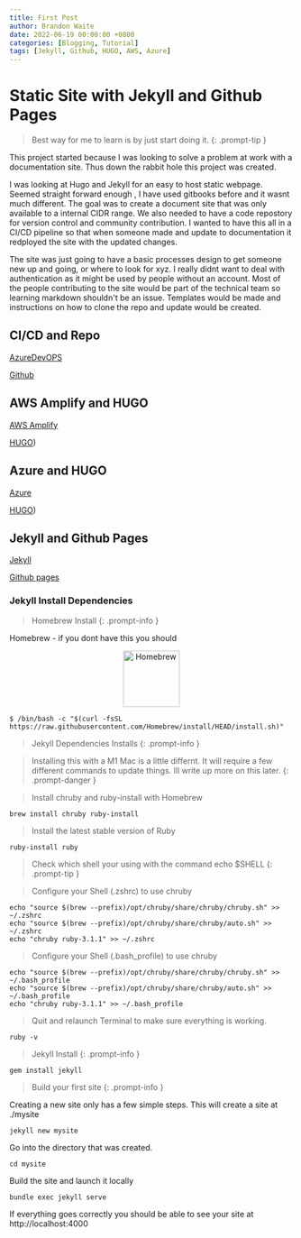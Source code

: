 ```yaml
---
title: First Post
author: Brandon Waite
date: 2022-06-19 00:00:00 +0800
categories: [Blogging, Tutorial]
tags: [Jekyll, Github, HUGO, AWS, Azure]
---
```


# Static Site with Jekyll and Github Pages

> Best way for me to learn is by just start doing it.
{: .prompt-tip }

This project started because I was looking to solve a problem at work with a documentation site. Thus down the rabbit hole this project was created. 

I was looking at Hugo and Jekyll for an easy to host static webpage. Seemed straight forward enough , I have used gitbooks before and it wasnt much different. The goal was to create a document site that was only available to a internal CIDR range. We also needed to have a code repostory for version control and community contribution. I wanted to have this all in a CI/CD pipeline so that when someone made and update to documentation it redployed the site with the updated changes. 

The site was just going to have a basic processes design to get someone new up and going, or where to look for xyz. I really didnt want to deal with authentication as it might be used by people without an account. Most of the people contributing to the site would be part of the technical team so learning markdown shouldn't be an issue. Templates would be made and instructions on how to clone the repo and update would be created. 

## CI/CD and Repo

[AzureDevOPS](https://azure.dev.com)

[Github](https://github.com/)

## AWS Amplify and HUGO 

[AWS Amplify](https://aws.amazon.com/amplify/)

[HUGO](https://gohugo.io/))

## Azure and HUGO

[Azure](https://azure.microsoft.com/en-us/services/app-service/static/)

[HUGO](https://gohugo.io/))

## Jekyll and Github Pages

[Jekyll](https://jekyllrb.com/)

[Github pages](https://pages.github.com/)

### Jekyll Install Dependencies


>Homebrew Install 
{: .prompt-info }

Homebrew - if you dont have this you should

<div style="text-align: center">
<img src="https://brew.sh/assets/img/homebrew-256x256.png" alt="Homebrew" width="100"/>
</div>

```
$ /bin/bash -c "$(curl -fsSL https://raw.githubusercontent.com/Homebrew/install/HEAD/install.sh)"
```

>Jekyll Dependencies Installs 
{: .prompt-info }

>Installing this with a M1 Mac is a little differnt. It will require a few different commands to update things. Ill write up more on this later.
{: .prompt-danger }

>Install chruby and ruby-install with Homebrew

```
brew install chruby ruby-install
```
>Install the latest stable version of Ruby

```
ruby-install ruby
```

>Check which shell your using with the command echo $SHELL
{: .prompt-tip }

>Configure your Shell (.zshrc) to use chruby
```
echo "source $(brew --prefix)/opt/chruby/share/chruby/chruby.sh" >> ~/.zshrc
echo "source $(brew --prefix)/opt/chruby/share/chruby/auto.sh" >> ~/.zshrc
echo "chruby ruby-3.1.1" >> ~/.zshrc
```
>Configure your Shell (.bash_profile) to use chruby

```
echo "source $(brew --prefix)/opt/chruby/share/chruby/chruby.sh" >> ~/.bash_profile
echo "source $(brew --prefix)/opt/chruby/share/chruby/auto.sh" >> ~/.bash_profile
echo "chruby ruby-3.1.1" >> ~/.bash_profile
```
>Quit and relaunch Terminal to make sure everything is working.
```
ruby -v
```

>Jekyll Install 
{: .prompt-info }

```
gem install jekyll
```
>Build your first site 
{: .prompt-info }

Creating a new site only has a few simple steps. This will create a site at ./mysite

```
jekyll new mysite
```

Go into the directory that was created.

```
cd mysite
```

Build the site and launch it locally

```
bundle exec jekyll serve
```

If everything goes correctly you should be able to see your site at http://localhost:4000
